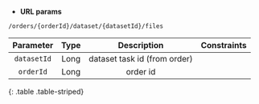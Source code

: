 * **URL params**

`/orders/{orderId}/dataset/{datasetId}/files`  

Parameter | Type | Description | Constraints  
:-------: | :--: | :---------: | :---------:  
`datasetId` | Long | dataset task id (from order) |   
`orderId` | Long | order id |   
{: .table .table-striped}

